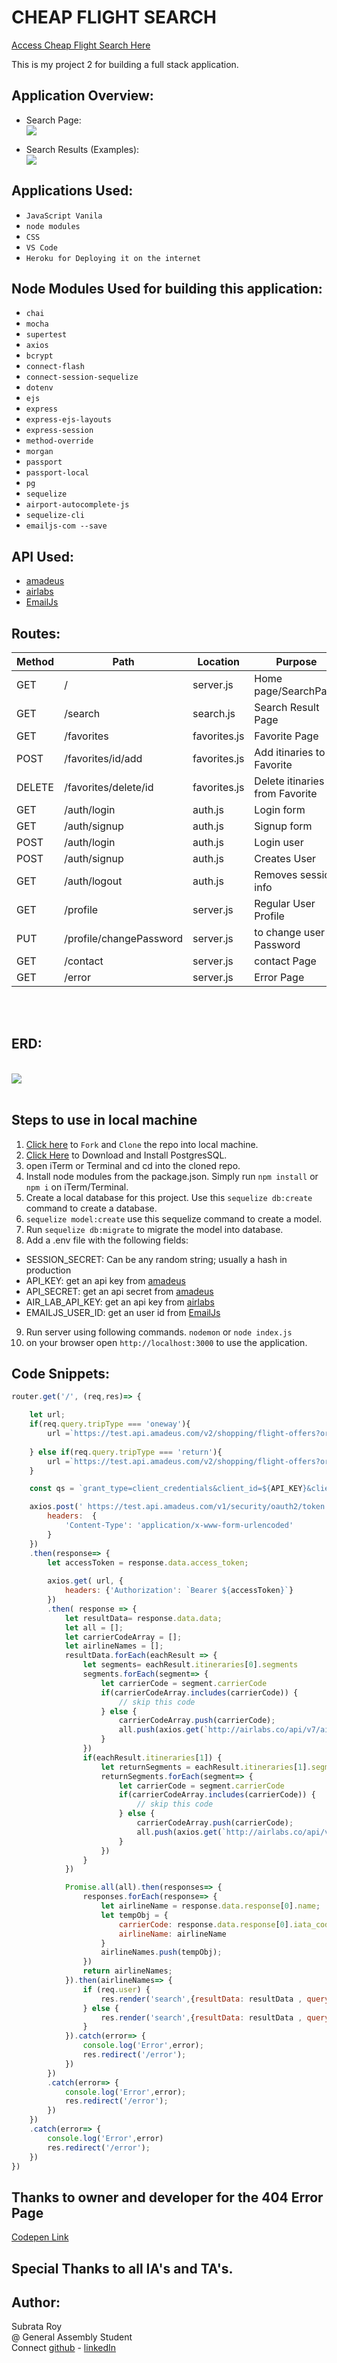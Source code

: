 # CHEAP FLIGHT SEARCH

[Access Cheap Flight Search Here](https://cheap-flight-search.herokuapp.com/)

This is my project 2 for building a full stack application. 

## Application Overview: 

* Search Page:
    </br>
    <img src="./searchPage.png">

* Search Results (Examples):
    </br>
    <img src="./searchResult.png">


## Applications Used:
* `JavaScript Vanila`
* `node modules`
* `CSS`
* `VS Code`
* `Heroku for Deploying it on the internet`

## Node Modules Used for building this application:
* `chai`
* `mocha`
* `supertest`
* `axios`
* `bcrypt`
* `connect-flash`
* `connect-session-sequelize`
* `dotenv`
* `ejs`
* `express`
* `express-ejs-layouts`
* `express-session`
* `method-override`
* `morgan`
* `passport`
* `passport-local`
* `pg`
* `sequelize`
* `airport-autocomplete-js`
* `sequelize-cli`
* `emailjs-com --save`

## API Used:
* [amadeus](https://developers.amadeus.com/self-service/apis-docs)
* [airlabs](http://airlabs.co/#/get_started)
* [EmailJs](https://www.emailjs.com/docs/)

## Routes:

| Method | Path | Location | Purpose |
| ------ | ---------------- | -------------- | ------------------- |
| GET | / | server.js | Home page/SearchPage |
| GET | /search | search.js | Search Result Page |
| GET | /favorites | favorites.js | Favorite Page |
| POST | /favorites/id/add | favorites.js | Add itinaries to Favorite |
| DELETE | /favorites/delete/id | favorites.js | Delete itinaries from Favorite |
| GET | /auth/login | auth.js | Login form |
| GET | /auth/signup | auth.js | Signup form |
| POST | /auth/login | auth.js | Login user |
| POST | /auth/signup | auth.js | Creates User |
| GET | /auth/logout | auth.js | Removes session info |
| GET | /profile | server.js | Regular User Profile |
| PUT | /profile/changePassword | server.js | to change user Password |
| GET | /contact | server.js | contact Page |
| GET | /error | server.js | Error Page |

</br>
</br>

## ERD:
</br>
<img src="./FlightSearch1.png">

</br>
</br>

## Steps to use in local machine

1. [Click here](https://github.com/subrataroy321/project_2_flight_search_app) to `Fork` and `Clone` the repo into local machine. 
2. [Click Here](https://www.postgresql.org/download/) to Download and Install PostgresSQL.
3. open iTerm or Terminal and cd into the cloned repo.
4. Install node modules from the package.json. Simply run `npm install` or `npm i` on iTerm/Terminal.
5. Create a local database for this project. Use this `sequelize db:create` command to create a database.
6. `sequelize model:create` use this sequelize command to create a model.
7. Run `sequelize db:migrate` to migrate the model into database. 
8. Add a .env file with the following fields:
* SESSION_SECRET: Can be any random string; usually a hash in production
* API_KEY: get an api key from [amadeus](https://developers.amadeus.com/self-service/apis-docs)
* API_SECRET: get an api secret from [amadeus](https://developers.amadeus.com/self-service/apis-docs)
* AIR_LAB_API_KEY: get an api key from [airlabs](http://airlabs.co/#/get_started)
* EMAILJS_USER_ID: get an user id from [EmailJs](https://www.emailjs.com/docs/)
9. Run server using following commands.
`nodemon`
or
`node index.js`
10. on your browser open `http://localhost:3000` to use the application.
    

## Code Snippets:

```js
router.get('/', (req,res)=> {

    let url; 
    if(req.query.tripType === 'oneway'){
        url =`https://test.api.amadeus.com/v2/shopping/flight-offers?originLocationCode=${req.query.originLocationCode.slice(0,3)}&destinationLocationCode=${req.query.destinationLocationCode.slice(0,3)}&departureDate=${req.query.departureDate}&adults=${req.query.adults}&children=${req.query.children}&infants=${req.query.infants}&travelClass=${req.query.travelClass}&currencyCode=USD&max=30`
        
    } else if(req.query.tripType === 'return'){
        url =`https://test.api.amadeus.com/v2/shopping/flight-offers?originLocationCode=${req.query.originLocationCode.slice(0,3)}&destinationLocationCode=${req.query.destinationLocationCode.slice(0,3)}&departureDate=${req.query.departureDate}&returnDate=${req.query.returnDate}&adults=${req.query.adults}&children=${req.query.children}&infants=${req.query.infants}&travelClass=${req.query.travelClass}&currencyCode=USD&max=30`
    }

    const qs = `grant_type=client_credentials&client_id=${API_KEY}&client_secret=${API_SECRET}`

    axios.post(' https://test.api.amadeus.com/v1/security/oauth2/token', qs, {
        headers:  {
            'Content-Type': 'application/x-www-form-urlencoded'
        }
    })
    .then(response=> {
        let accessToken = response.data.access_token;
        
        axios.get( url, {
            headers: {'Authorization': `Bearer ${accessToken}`}
        })
        .then( response => {
            let resultData= response.data.data;
            let all = [];
            let carrierCodeArray = [];
            let airlineNames = [];
            resultData.forEach(eachResult => {
                let segments= eachResult.itineraries[0].segments
                segments.forEach(segment=> {
                    let carrierCode = segment.carrierCode
                    if(carrierCodeArray.includes(carrierCode)) {
                        // skip this code
                    } else {
                        carrierCodeArray.push(carrierCode);
                        all.push(axios.get(`http://airlabs.co/api/v7/airlines?api_key=${AIR_LAB_API_KEY}&iata_code=${carrierCode}`))
                    }
                })
                if(eachResult.itineraries[1]) {
                    let returnSegments = eachResult.itineraries[1].segments;
                    returnSegments.forEach(segment=> {
                        let carrierCode = segment.carrierCode
                        if(carrierCodeArray.includes(carrierCode)) {
                            // skip this code
                        } else {
                            carrierCodeArray.push(carrierCode);
                            all.push(axios.get(`http://airlabs.co/api/v7/airlines?api_key=${AIR_LAB_API_KEY}&iata_code=${carrierCode}`))
                        }
                    })
                }
            })

            Promise.all(all).then(responses=> {
                responses.forEach(response=> {
                    let airlineName = response.data.response[0].name;
                    let tempObj = {
                        carrierCode: response.data.response[0].iata_code,
                        airlineName: airlineName
                    }
                    airlineNames.push(tempObj);
                })
                return airlineNames;
            }).then(airlineNames=> {
                if (req.user) {
                    res.render('search',{resultData: resultData , queryData: req.query, user: req.user, airlineNames: airlineNames});
                } else {
                    res.render('search',{resultData: resultData , queryData: req.query, airlineNames: airlineNames});
                }
            }).catch(error=> {
                console.log('Error',error);
                res.redirect('/error');
            })
        })
        .catch(error=> {
            console.log('Error',error);
            res.redirect('/error');
        })
    })
    .catch(error=> {
        console.log('Error',error)
        res.redirect('/error');
    })
})
```


## Thanks to owner and developer for the 404 Error Page 
[Codepen Link](https://codepen.io/subrataroy/pen/Vwajbpe)

## Special Thanks to all IA's and TA's.

## Author:

Subrata Roy </br>
@ General Assembly Student</br>
Connect [github](https://github.com/subrataroy321) - [linkedIn](https://www.linkedin.com/in/subrataroy321/)

